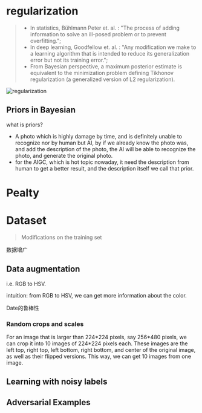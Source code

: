 # regularization

> - In statistics, Bühlmann Peter et. al. : "The process of adding information to solve an ill-posed problem or to prevent overfitting.";
> - In deep learning, Goodfellow et. al. : "Any modification we make to a learning algorithm that is intended to reduce its generalization error but not its training error.";
> -  From Bayesian perspective, a maximum posterior estimate is equivalent to the minimization problem defining Tikhonov regularization (a generalized version of L2 regularization).

![regularization](https://dsm04pap003files.storage.live.com/y4m7GrW0BiNLgFA4VUWDTNCmjpEneAcdnQ0P5HvLC6ihfsPSe8-LP2vGFcqhX198Lbu7RREQ5YBemEnmluBTOrvzXRlgWeBnckSIiO1AThzWJy9WG-Nxfedxt2mlQEHgy8rR9OHrboMwdFewuddTA1hrAdx4dJM60pvLLoMQaiPh8ahkHyVVtIhGE0TzfcY2rd-?width=1208&height=467&cropmode=none)

## Priors in Bayesian

what is priors?

- A photo which is highly damage by time, and is definitely unable to recognize nor by human but AI, by if we already know the photo was, and add the description of the photo, the AI will be able to recognize the photo, and generate the original photo.
- for the AIGC, which is hot topic nowaday, it need the description from human to get a better result, and the description itself we call that prior.

# Pealty

# Dataset

> Modifications on the training set

数据增广

## Data augmentation

i.e. RGB to HSV.

intuition: from RGB to HSV, we can get more information about the color.

Date的鲁棒性

### Random crops and scales

For an image that is larger than 224\*224 pixels, say 256\*480 pixels, we can crop it into 10 images of 224\*224 pixels each. These images are the left top, right top, left bottom, right bottom, and center of the original image, as well as their flipped versions. This way, we can get 10 images from one image.

## Learning with noisy labels

## Adversarial Examples